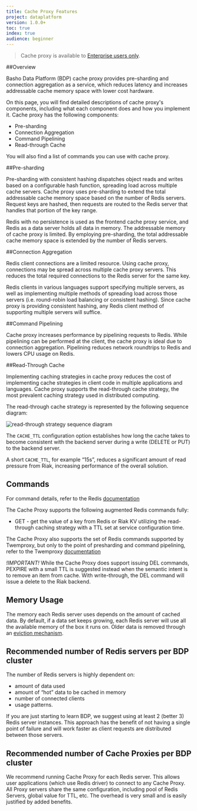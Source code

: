 ```yaml
---
title: Cache Proxy Features
project: dataplatform
version: 1.0.0+
toc: true
index: true
audience: beginner
---
```


[ee]: http://info.basho.com/Wiki_Riak_Enterprise_Request.html
[readthrough-strategy]: /images/readthrough-strategy.png
[writethrough-sequence]: /images/writethrough-sequence.png

>Cache proxy is available to [Enterprise users only][ee].

##Overview

Basho Data Platform (BDP) cache proxy provides pre-sharding and connection aggregation as a service, which reduces latency and increases addressable cache memory space with lower cost hardware.

On this page, you will find detailed descriptions of cache proxy's components, including what each component does and how you implement it. Cache proxy has the following components:
 
* Pre-sharding
* Connection Aggregation
* Command Pipelining
* Read-through Cache

You will also find a list of commands you can use with cache proxy.

##Pre-sharding

Pre-sharding with consistent hashing dispatches object reads and writes based on a configurable hash function, spreading load across multiple cache servers. Cache proxy uses pre-sharding to extend the total addressable cache memory space based on the number of Redis servers. Request keys are hashed, then requests are routed to the Redis server that handles that portion of the key range.

Redis with no persistence is used as the frontend cache proxy service, and Redis as a data server holds all data in memory. The addressable memory of cache proxy is limited. By employing pre-sharding, the total addressable cache memory space is extended by the number of Redis servers.

##Connection Aggregation

Redis client connections are a limited resource. Using cache proxy, connections may be spread across multiple cache proxy servers. This reduces the total required connections to the Redis server for the same key.

Redis clients in various languages support specifying multiple servers, as well as implementing multiple methods of spreading load across those servers (i.e. round-robin load balancing or consistent hashing).  Since cache proxy is providing consistent hashing, any Redis client method of supporting multiple servers will suffice.

##Command Pipelining

Cache proxy increases performance by pipelining requests to Redis. While pipelining can be performed at the client, the cache proxy is ideal due to connection aggregation. Pipelining reduces network roundtrips to Redis and lowers CPU usage on Redis.

##Read-Through Cache

Implementing caching strategies in cache proxy reduces the cost of implementing cache strategies in client code in multiple applications and languages. Cache proxy supports the read-through cache strategy, the most prevalent caching strategy used in distributed computing.

The read-through cache strategy is represented by the following sequence diagram:

![read-through strategy sequence diagram][readthrough-strategy]


The `CACHE_TTL` configuration option establishes how long the cache takes to become consistent with the backend server during a write (DELETE or PUT) to the backend server.

A short `CACHE_TTL`, for example “15s”, reduces a significant amount of read pressure from Riak, increasing performance of the overall solution.


## Commands

For command details, refer to the Redis [documentation](http://redis.io/commands)

The Cache Proxy supports the following augmented Redis commands fully:

* GET - get the value of a key from Redis or Riak KV utilizing the read-through caching strategy with a TTL set at service configuration time.

The Cache Proxy also supports the set of Redis commands supported by Twemproxy, but only to the point of presharding and command pipelining, refer to the Twemproxy [documentation](https://github.com/twitter/twemproxy/blob/master/notes/redis.md)

*!IMPORTANT!* While the Cache Proxy does support issuing DEL commands, PEXPIRE with a small TTL is suggested instead when the semantic intent is to remove an item from cache.  With write-through, the DEL command will issue a delete to the Riak backend.

## Memory Usage

The memory each Redis server uses depends on the amount of cached data. By default, if a data set keeps growing, each Redis server will use all the available memory of the box it runs on. Older data is removed through an [eviction mechanism](http://redis.io/topics/lru-cache).

## Recommended number of Redis servers per BDP cluster

The number of Redis servers is highly dependent on: 

* amount of data used
* amount of “hot” data to be cached in memory
* number of connected clients
* usage patterns. 

If you are just starting to learn BDP, we suggest using at least 2 (better 3) Redis server instances. This approach has the benefit of not having a single point of failure and will work faster as client requests are distributed between those servers.

## Recommended number of Cache Proxies per BDP cluster

We recommend running Cache Proxy for each Redis server. This allows user applications (which use Redis driver) to connect to any Cache Proxy. All Proxy servers share the same configuration, including pool of Redis Servers, global value for TTL, etc. The overhead is very small and is easily justified by added benefits.
